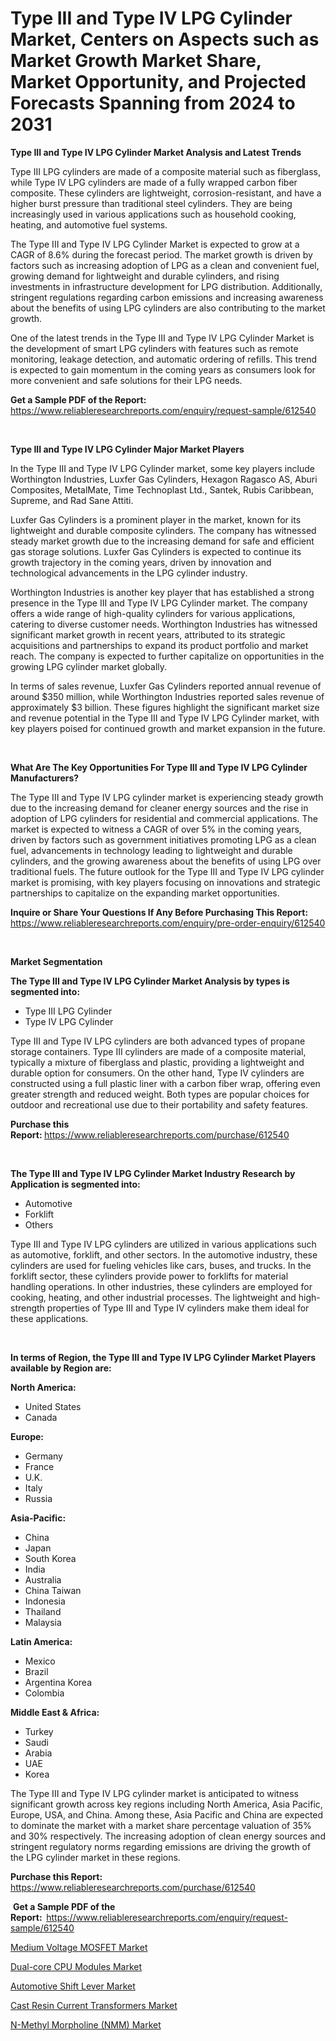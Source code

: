 <p><h1>Type III and Type IV LPG Cylinder Market, Centers on Aspects such as Market Growth Market Share, Market Opportunity, and Projected Forecasts Spanning from 2024 to 2031</h1></p><p><strong>Type III and Type IV LPG Cylinder Market Analysis and Latest Trends</strong></p>
<p><p>Type III LPG cylinders are made of a composite material such as fiberglass, while Type IV LPG cylinders are made of a fully wrapped carbon fiber composite. These cylinders are lightweight, corrosion-resistant, and have a higher burst pressure than traditional steel cylinders. They are being increasingly used in various applications such as household cooking, heating, and automotive fuel systems.</p><p>The Type III and Type IV LPG Cylinder Market is expected to grow at a CAGR of 8.6% during the forecast period. The market growth is driven by factors such as increasing adoption of LPG as a clean and convenient fuel, growing demand for lightweight and durable cylinders, and rising investments in infrastructure development for LPG distribution. Additionally, stringent regulations regarding carbon emissions and increasing awareness about the benefits of using LPG cylinders are also contributing to the market growth.</p><p>One of the latest trends in the Type III and Type IV LPG Cylinder Market is the development of smart LPG cylinders with features such as remote monitoring, leakage detection, and automatic ordering of refills. This trend is expected to gain momentum in the coming years as consumers look for more convenient and safe solutions for their LPG needs.</p></p>
<p><strong>Get a Sample PDF of the Report:&nbsp;</strong> <a href="https://www.reliableresearchreports.com/enquiry/request-sample/612540">https://www.reliableresearchreports.com/enquiry/request-sample/612540</a></p>
<p>&nbsp;</p>
<p><strong>Type III and Type IV LPG Cylinder Major Market Players</strong></p>
<p><p>In the Type III and Type IV LPG Cylinder market, some key players include Worthington Industries, Luxfer Gas Cylinders, Hexagon Ragasco AS, Aburi Composites, MetalMate, Time Technoplast Ltd., Santek, Rubis Caribbean, Supreme, and Rad Sane Attiti.</p><p>Luxfer Gas Cylinders is a prominent player in the market, known for its lightweight and durable composite cylinders. The company has witnessed steady market growth due to the increasing demand for safe and efficient gas storage solutions. Luxfer Gas Cylinders is expected to continue its growth trajectory in the coming years, driven by innovation and technological advancements in the LPG cylinder industry.</p><p>Worthington Industries is another key player that has established a strong presence in the Type III and Type IV LPG Cylinder market. The company offers a wide range of high-quality cylinders for various applications, catering to diverse customer needs. Worthington Industries has witnessed significant market growth in recent years, attributed to its strategic acquisitions and partnerships to expand its product portfolio and market reach. The company is expected to further capitalize on opportunities in the growing LPG cylinder market globally.</p><p>In terms of sales revenue, Luxfer Gas Cylinders reported annual revenue of around $350 million, while Worthington Industries reported sales revenue of approximately $3 billion. These figures highlight the significant market size and revenue potential in the Type III and Type IV LPG Cylinder market, with key players poised for continued growth and market expansion in the future.</p></p>
<p>&nbsp;</p>
<p><strong>What Are The Key Opportunities For Type III and Type IV LPG Cylinder Manufacturers?</strong></p>
<p><p>The Type III and Type IV LPG cylinder market is experiencing steady growth due to the increasing demand for cleaner energy sources and the rise in adoption of LPG cylinders for residential and commercial applications. The market is expected to witness a CAGR of over 5% in the coming years, driven by factors such as government initiatives promoting LPG as a clean fuel, advancements in technology leading to lightweight and durable cylinders, and the growing awareness about the benefits of using LPG over traditional fuels. The future outlook for the Type III and Type IV LPG cylinder market is promising, with key players focusing on innovations and strategic partnerships to capitalize on the expanding market opportunities.</p></p>
<p><strong>Inquire or Share Your Questions If Any Before Purchasing This Report:</strong> <a href="https://www.reliableresearchreports.com/enquiry/pre-order-enquiry/612540">https://www.reliableresearchreports.com/enquiry/pre-order-enquiry/612540</a></p>
<p>&nbsp;</p>
<p><strong>Market Segmentation</strong></p>
<p><strong>The Type III and Type IV LPG Cylinder Market Analysis by types is segmented into:</strong></p>
<p><ul><li>Type III LPG Cylinder</li><li>Type IV LPG Cylinder</li></ul></p>
<p><p>Type III and Type IV LPG cylinders are both advanced types of propane storage containers. Type III cylinders are made of a composite material, typically a mixture of fiberglass and plastic, providing a lightweight and durable option for consumers. On the other hand, Type IV cylinders are constructed using a full plastic liner with a carbon fiber wrap, offering even greater strength and reduced weight. Both types are popular choices for outdoor and recreational use due to their portability and safety features.</p></p>
<p><strong>Purchase this Report:&nbsp;</strong><a href="https://www.reliableresearchreports.com/purchase/612540">https://www.reliableresearchreports.com/purchase/612540</a></p>
<p>&nbsp;</p>
<p><strong>The Type III and Type IV LPG Cylinder Market Industry Research by Application is segmented into:</strong></p>
<p><ul><li>Automotive</li><li>Forklift</li><li>Others</li></ul></p>
<p><p>Type III and Type IV LPG cylinders are utilized in various applications such as automotive, forklift, and other sectors. In the automotive industry, these cylinders are used for fueling vehicles like cars, buses, and trucks. In the forklift sector, these cylinders provide power to forklifts for material handling operations. In other industries, these cylinders are employed for cooking, heating, and other industrial processes. The lightweight and high-strength properties of Type III and Type IV cylinders make them ideal for these applications.</p></p>
<p>&nbsp;</p>
<p><strong>In terms of Region, the Type III and Type IV LPG Cylinder Market Players available by Region are:</strong></p>
<p>
    <p> <strong> North America: </strong>
        <ul>
            <li>United States</li>
            <li>Canada</li>
        </ul>
        </p> 
    <p> <strong> Europe: </strong>
        <ul>
            <li>Germany</li>
            <li>France</li>
            <li>U.K.</li>
            <li>Italy</li>
            <li>Russia</li>
        </ul>
        </p> 
    <p> <strong> Asia-Pacific: </strong>
        <ul>
            <li>China</li>
            <li>Japan</li>
            <li>South Korea</li>
            <li>India</li>
            <li>Australia</li>
            <li>China Taiwan</li>
            <li>Indonesia</li>
            <li>Thailand</li>
            <li>Malaysia</li>
        </ul>
        </p> 
    <p> <strong> Latin America: </strong>
        <ul>
            <li>Mexico</li>
            <li>Brazil</li>
            <li>Argentina Korea</li>
            <li>Colombia</li>
        </ul>
        </p> 
    <p> <strong> Middle East & Africa: </strong>
        <ul>
            <li>Turkey</li>
            <li>Saudi</li>
            <li>Arabia</li>
            <li>UAE</li>
            <li>Korea</li>
        </ul>
    </p>
    </p>
<p><p>The Type III and Type IV LPG cylinder market is anticipated to witness significant growth across key regions including North America, Asia Pacific, Europe, USA, and China. Among these, Asia Pacific and China are expected to dominate the market with a market share percentage valuation of 35% and 30% respectively. The increasing adoption of clean energy sources and stringent regulatory norms regarding emissions are driving the growth of the LPG cylinder market in these regions.</p></p>
<p><strong>Purchase this Report: </strong><a href="https://www.reliableresearchreports.com/purchase/612540">https://www.reliableresearchreports.com/purchase/612540</a></p>
<p>&nbsp;<strong>Get a Sample PDF of the Report:&nbsp;&nbsp;</strong><a href="https://www.reliableresearchreports.com/enquiry/request-sample/612540">https://www.reliableresearchreports.com/enquiry/request-sample/612540</a></p>
<p><strong></strong></p>
<p><p><a href="https://invited-way-688.notion.site/Medium-Voltage-MOSFET-Market-Insights-Market-Players-and-Forecast-Till-2031-5d9df12383bf49aab16a6e2262ea584d">Medium Voltage MOSFET Market</a></p><p><a href="https://view.publitas.com/reportprime-1/dual-core-cpu-modules-market-research-report-provides-thorough-industry-overview-which-offers-an-in-depth-analysis-of-product-trends-and-new-market-divisions/">Dual-core CPU Modules Market</a></p><p><a href="https://view.publitas.com/reportprime-1/global-automotive-shift-lever-market-by-types-applications-and-major-players-with-regional-growth-rate-analysis-and-development-situation-from-2024-to-2031/">Automotive Shift Lever Market</a></p><p><a href="https://mire-aunt-385.notion.site/Cast-Resin-Current-Transformers-Market-Size-Growth-Outlook-from-2024-to-2031-projecting-at-Market--3c15dffd998d43598191db8643403b1b">Cast Resin Current Transformers Market</a></p><p><a href="https://butternut-bug-553.notion.site/N-Methyl-Morpholine-NMM-Market-Size-and-Examines-its-Market-Scope-with-a-Primary-Focus-on-Growth-2f2db1a5c3114a3aa9317c27efb275b9">N-Methyl Morpholine (NMM) Market</a></p></p>